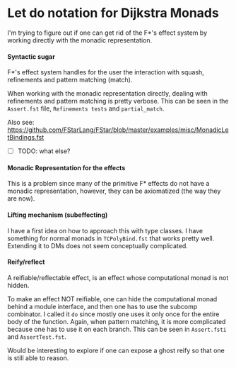 # Let do notation for Dijkstra Monads

I'm trying to figure out if one can get rid of the F\*'s effect system
by working directly with the monadic representation.

#### Syntactic sugar
F\*'s effect system handles for the user the interaction
with squash, refinements and pattern matching (match).

When working with the monadic representation directly,
dealing with refinements and pattern matching is pretty verbose.
This can be seen in the `Assert.fst` file, `Refinements tests`
and `partial_match`.

Also see: https://github.com/FStarLang/FStar/blob/master/examples/misc/MonadicLetBindings.fst

- [ ] TODO: what else?

#### Monadic Representation for the effects
This is a problem since many of the primitive F\* effects
do not have a monadic representation, however, they can be
axiomatized (the way they are now).

#### Lifting mechanism (subeffecting)
I have a first idea on how to approach this with type classes.
I have something for normal monads in `TCPolyBind.fst`
that works pretty well.
Extending it to DMs does not seem conceptually complicated.

#### Reify/reflect

A reifiable/reflectable effect, is an effect whose computational monad
is not hidden.

To make an effect NOT reifiable,
one can hide the computational monad behind a module interface,
and then one has to use the subcomp combinator.
I called it `do` since mostly one uses it only once for the entire
body of the function. Again, when pattern matching,
it is more complicated because one has to use it on each branch.
This can be seen in `Assert.fsti` and `AssertTest.fst`.

Would be interesting to explore if one can expose a ghost reify so that
one is still able to reason.
